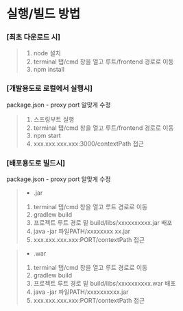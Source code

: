 # 실행/빌드 방법

### [최초 다운로드 시]
>1. node 설치
>2. terminal 탭/cmd 창을 열고 루트/frontend 경로로 이동
>3. npm install

### [개발용도로 로컬에서 실행시]
package.json - proxy port 알맞게 수정
>1. 스프링부트 실행
>2. terminal 탭/cmd 창을 열고 루트/frontend 경로로 이동
>3. npm start
>4. xxx.xxx.xxx.xxx:3000/contextPath 접근

### [배포용도로 빌드시]
package.json - proxy port 알맞게 수정
>* .jar
>1. terminal 탭/cmd 창을 열고 루트 경로로 이동
>2. gradlew build
>3. 프로젝트 루트 경로 밑 build/libs/xxxxxxxxxx.jar 배포
>6. java -jar 파일PATH/xxxxxxxx xx.jar
>7. xxx.xxx.xxx.xxx:PORT/contextPath 접근

>* .war
>1. terminal 탭/cmd 창을 열고 루트 경로로 이동
>2. gradlew build
>3. 프로젝트 루트 경로 밑 build/libs/xxxxxxxxxx.war 배포
>6. java -jar 파일PATH/xxxxxxxxxx.jar
>7. xxx.xxx.xxx.xxx:PORT/contextPath 접근
